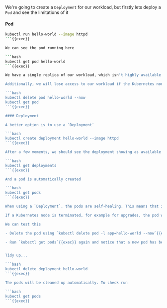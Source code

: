 
We're going to create a `Deployment` for our workload, but firstly lets deploy a `Pod` and see the limitations of it

#### Pod

```bash
kubectl run hello-world --image httpd
```{{exec}}

We can see the pod running here

```bash
kubectl get pod hello-world
```{{exec}}

We have a single replica of our workload, which isn't highly available.

Additionally, we will lose access to our workload if the Kubernetes node is terminated, the container exits with an error or the pod is accidentally deleted. 

```bash
kubectl delete pod hello-world --now
kubectl get pod
```{{exec}}

#### Deployment

A better option is to use a `Deployment`

```bash
kubectl create deployment hello-world --image httpd
```{{exec}}

After a few moments, we should see the deployment showing as available

```bash
kubectl get deployments
```{{exec}}

And a pod is automatically created

```bash
kubectl get pods
```{{exec}}

When using a `Deployment`, the pods are self-healing. This means that if a pod terminates, it will automatically be recreated.

If a Kubernetes node is terminated, for example for upgrades, the pod will be terminated then rescheduled onto a new node.

We can test this

- Delete the pod using `kubectl delete pod -l app=hello-world --now`{{exec}}

- Run `kubectl get pods`{{exec}} again and notice that a new pod has been created with a different name


Tidy up...

```bash
kubectl delete deployment hello-world
```{{exec}}

The pods will be cleaned up automatically. To check run

```bash
kubectl get pods
```{{exec}}
